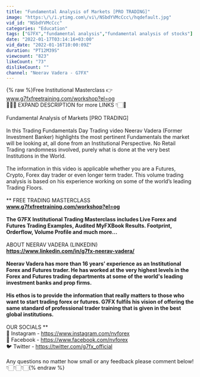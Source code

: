 ```yaml
---
title: "Fundamental Analysis of Markets [PRO TRADING]"
image: "https:\/\/i.ytimg.com\/vi\/NSbdYVMcCcc\/hqdefault.jpg"
vid_id: "NSbdYVMcCcc"
categories: "Education"
tags: ["G7FX","fundamental analysis","fundamental analysis of stocks"]
date: "2022-01-17T03:14:16+03:00"
vid_date: "2022-01-16T10:00:09Z"
duration: "PT12M39S"
viewcount: "823"
likeCount: "73"
dislikeCount: ""
channel: "Neerav Vadera - G7FX"
---
```

{% raw %}Free Institutional Masterclass 👉 www.g7fxfreetraining.com/workshop?el=og<br />🤑👇🏻 EXPAND DESCRIPTION for more LINKS 👇🏻🤑<br /><br />Fundamental Analysis of Markets [PRO TRADING]<br /><br />In this Trading Fundamentals Day Trading video Neerav Vadera (Former Investment Banker) highlights the most pertinent Fundamentals the market will be looking at, all done from an Institutional Perspective. No Retail Trading randomness involved, purely what is done at the very best Institutions in the World.<br /><br />The information in this video is applicable whether you are a Futures, Crypto, Forex day trader or even longer term trader. This volume trading analysis is based on his experience working on some of the world’s leading Trading Floors. <br /><br />** FREE TRADING MASTERCLASS **<br />www.g7fxfreetraining.com/workshop?el=og<br /><br />The G7FX Institutional Trading Masterclass includes Live Forex and Futures Trading Examples, Audited MyFXBook Results. Footprint, Orderflow, Volume Profile and much more...<br /><br />** ABOUT NEERAV VADERA (LINKEDIN) **<br /><a rel="nofollow" target="blank" href="https://www.linkedin.com/in/g7fx-neerav-vadera/">https://www.linkedin.com/in/g7fx-neerav-vadera/</a><br /><br />Neerav Vadera has more than 16 years’ experience as an Institutional Forex and Futures trader. He has worked at the very highest levels in the Forex and Futures trading departments at some of the world's leading investment banks and prop firms.<br /><br />His ethos is to provide the information that really matters to those who want to start trading forex or futures. G7FX fulfils his vision of offering the same standard of professional trader training that is given in the best global institutions.<br /><br />** OUR SOCIALS **<br />📸 Instagram - <a rel="nofollow" target="blank" href="https://www.instagram.com/nvforex">https://www.instagram.com/nvforex</a><br />📘 Facebook - <a rel="nofollow" target="blank" href="https://www.facebook.com/nvforex">https://www.facebook.com/nvforex</a><br />🐦 Twitter - <a rel="nofollow" target="blank" href="https://twitter.com/g7fx_official">https://twitter.com/g7fx_official</a><br /><br />Any questions no matter how small or any feedback please comment below! 👇🏻👇🏻👇🏻{% endraw %}
